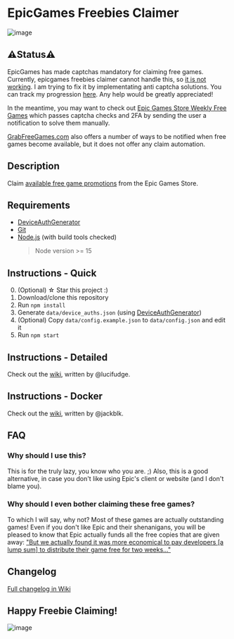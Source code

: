 # EpicGames Freebies Claimer
![image](https://user-images.githubusercontent.com/4411977/74479432-6a6d1b00-4eaf-11ea-930f-1b89e7135887.png)

## ⚠️Status⚠️
EpicGames has made captchas mandatory for claiming free games. Currently, epicgames freebies claimer cannot handle this, so [it is not working](https://github.com/Revadike/epicgames-freebies-claimer/issues/172). I am trying to fix it by implementating anti captcha solutions. You can track my progression [here](https://github.com/Revadike/epicgames-freebies-claimer/pull/184). Any help would be greatly appreciated!

In the meantime, you may want to check out [Epic Games Store Weekly Free Games](https://github.com/claabs/epicgames-freegames-node) which passes captcha checks and 2FA by sending the user a notification to solve them manually.

[GrabFreeGames.com](https://grabfreegames.com/notifications) also offers a number of ways to be notified when free games become available, but it does not offer any claim automation.

## Description
Claim [available free game promotions](https://www.epicgames.com/store/free-games) from the Epic Games Store.

## Requirements
 * [DeviceAuthGenerator](https://github.com/jackblk/DeviceAuthGenerator/releases)
 * [Git](https://git-scm.com/downloads)
 * [Node.js](https://nodejs.org/download/) (with build tools checked)
    > Node version >= 15

## Instructions - Quick
0. (Optional) ☆ Star this project :)
1. Download/clone this repository
2. Run `npm install`
3. Generate `data/device_auths.json` (using [DeviceAuthGenerator](https://github.com/jackblk/DeviceAuthGenerator))
4. (Optional) Copy `data/config.example.json` to `data/config.json` and edit it
5. Run `npm start`

## Instructions - Detailed
Check out the [wiki](https://github.com/Revadike/epicgames-freebies-claimer/wiki), written by @lucifudge.

## Instructions - Docker
Check out the [wiki](https://github.com/Revadike/epicgames-freebies-claimer/wiki/User-Guide-(Docker)), written by @jackblk.

## FAQ
### Why should I use this?
This is for the truly lazy, you know who you are. ;)
Also, this is a good alternative, in case you don't like using Epic's client or website (and I don't blame you).

### Why should I even bother claiming these free games?
To which I will say, why not? Most of these games are actually outstanding games! Even if you don't like Epic and their shenanigans, you will be pleased to know that Epic actually funds all the free copies that are given away:  ["But we actually found it was more economical to pay developers [a lump sum] to distribute their game free for two weeks..."](https://arstechnica.com/gaming/2019/03/epic-ceo-youre-going-to-see-lower-prices-on-epic-games-store/)

## Changelog

[Full changelog in Wiki](https://github.com/Revadike/epicgames-freebies-claimer/releases)

## Happy Freebie Claiming!
![image](https://user-images.githubusercontent.com/4411977/122922274-bb263b00-d363-11eb-8b82-8a3ed6e7e29d.png)
